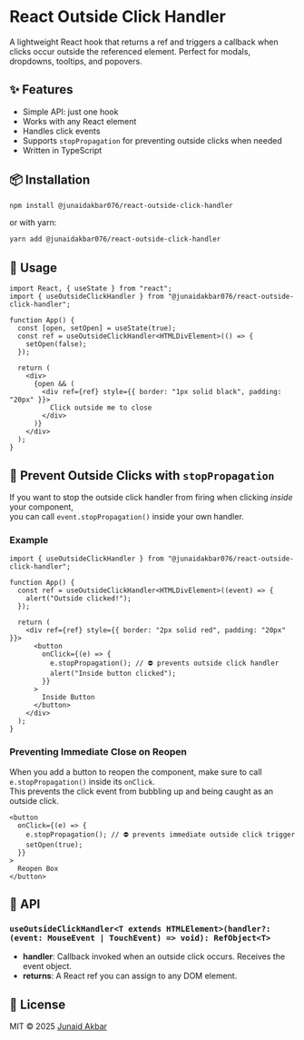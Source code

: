 # React Outside Click Handler

A lightweight React hook that returns a ref and triggers a callback when clicks occur outside the referenced element. Perfect for modals, dropdowns, tooltips, and popovers.

## ✨ Features
- Simple API: just one hook
- Works with any React element
- Handles click events
- Supports `stopPropagation` for preventing outside clicks when needed
- Written in TypeScript

## 📦 Installation

```bash
npm install @junaidakbar076/react-outside-click-handler
```

or with yarn:

```bash
yarn add @junaidakbar076/react-outside-click-handler
```

## 🚀 Usage

```tsx
import React, { useState } from "react";
import { useOutsideClickHandler } from "@junaidakbar076/react-outside-click-handler";

function App() {
  const [open, setOpen] = useState(true);
  const ref = useOutsideClickHandler<HTMLDivElement>(() => {
    setOpen(false);
  });

  return (
    <div>
      {open && (
        <div ref={ref} style={{ border: "1px solid black", padding: "20px" }}>
          Click outside me to close
        </div>
      )}
    </div>
  );
}
```

## 🛑 Prevent Outside Clicks with `stopPropagation`

If you want to stop the outside click handler from firing when clicking *inside* your component,  
you can call `event.stopPropagation()` inside your own handler.

### Example

```tsx
import { useOutsideClickHandler } from "@junaidakbar076/react-outside-click-handler";

function App() {
  const ref = useOutsideClickHandler<HTMLDivElement>((event) => {
    alert("Outside clicked!");
  });

  return (
    <div ref={ref} style={{ border: "2px solid red", padding: "20px" }}>
      <button
        onClick={(e) => {
          e.stopPropagation(); // ⛔ prevents outside click handler
          alert("Inside button clicked");
        }}
      >
        Inside Button
      </button>
    </div>
  );
}
```
### Preventing Immediate Close on Reopen

When you add a button to reopen the component, make sure to call `e.stopPropagation()` inside its `onClick`.  
This prevents the click event from bubbling up and being caught as an outside click.

```tsx
<button
  onClick={(e) => {
    e.stopPropagation(); // ⛔ prevents immediate outside click trigger
    setOpen(true);
  }}
>
  Reopen Box
</button>
```

## 📖 API

### `useOutsideClickHandler<T extends HTMLElement>(handler?: (event: MouseEvent | TouchEvent) => void): RefObject<T>`

- **handler**: Callback invoked when an outside click occurs. Receives the event object.
- **returns**: A React ref you can assign to any DOM element.

## 📄 License

MIT © 2025 [Junaid Akbar](mailto:junaidakbar076@gmail.com)
